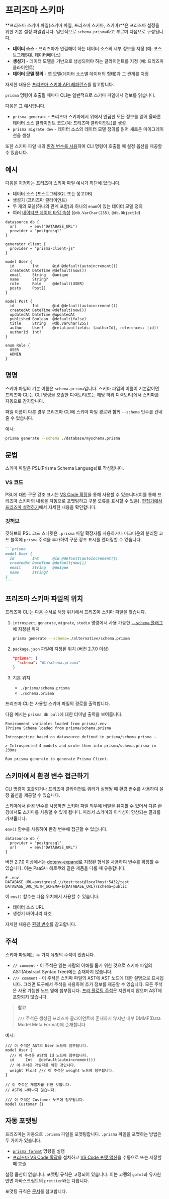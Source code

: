 # 프리즈마 스키마

**프리즈마 스키마 파일(스키마 파일, 프리즈마 스키마, 스키마)**은 프리즈마 설정을 위한 기본 설정 파일입니다. 일반적으로 `schema.prisma`라고 부르며 다음으로 구성됩니다.

- **데이터 소스** - 프리즈마가 연결해야 하는 데이터 소스의 세부 정보를 지정 (예: 포스트그레SQL 데이터베이스)
- **생성기** - 데이터 모델을 기반으로 생성되어야 하는 클라이언트를 지정 (예: 프리즈마 클라이언트)
- **데이터 모델 정의** - 앱 모델(데이터 소스별 데이터의 형태)과 그 관계를 지정

자세한 내용은 [프리즈마 스키마 API 레퍼런스](https://www.prisma.io/docs/reference/api-reference/prisma-schema-reference)를 참고합니다.

`prisma` 명령이 호출될 때마다 CLI는 일반적으로 스키마 파일에서 정보를 읽습니다.

다음은 그 예시입니다.

- `prisma generate` - 프리즈마 스키마에서 위에서 언급한 모든 정보를 읽어 올바른 데이터 소스 클라이언트 코드(예: 프리즈마 클라이언트)를 생성
- `prisma migrate dev` - 데이터 소스와 데이터 모델 정의를 읽어 새로운 마이그레이션을 생성

또한 스키마 파일 내의 [환경 변수를 사용](https://www.prisma.io/docs/concepts/components/prisma-schema#accessing-environment-variables-from-the-schema)하여 CLI 명령이 호출될 때 설정 옵션을 제공할 수 있습니다.

## 예시

다음을 지정하는 프리즈마 스키마 파일 예시가 하단에 있습니다.

- 데이터 소스 (포스트그레SQL 또는 몽고DB)
- 생성기 (프리즈마 클라이언트)
- 두 개의 모델(하나의 관계 포함)과 하나의 `enum`이 있는 데이터 모델 정의
- 여러 [네이티브 데이터 타입 속성](https://www.prisma.io/docs/concepts/components/prisma-schema/data-model#native-type-mapping) (`@db.VarChar(255)`, `@db.ObjectId`)

```tsx
datasource db {
  url      = env("DATABASE_URL")
  provider = "postgresql"
}

generator client {
  provider = "prisma-client-js"
}

model User {
  id        Int      @id @default(autoincrement())
  createdAt DateTime @default(now())
  email     String   @unique
  name      String?
  role      Role     @default(USER)
  posts     Post[]
}

model Post {
  id        Int      @id @default(autoincrement())
  createdAt DateTime @default(now())
  updatedAt DateTime @updatedAt
  published Boolean  @default(false)
  title     String   @db.VarChar(255)
  author    User?    @relation(fields: [authorId], references: [id])
  authorId  Int?
}

enum Role {
  USER
  ADMIN
}
```

## 명명

스키마 파일의 기본 이름은 `schema.prisma`입니다. 스키마 파일의 이름이 기본값이면 프리즈마 CLI는 CLI 명령을 호출한 디렉토리(또는 해당 하위 디렉토리)에서 스키마를 자동으로 감지합니다.

파일 이름이 다른 경우 프리즈마 CLI에 스키마 파일 경로와 함께 `--schema` 인수를 건네줄 수 있습니다.

예시:

```bash
prisma generate --schema ./database/myschema.prisma
```

## 문법

스키마 파일은 PSL(Prisma Schema Language)로 작성됩니다.

### VS 코드

PSL에 대한 구문 강조 표시는 [VS Code 확장](https://marketplace.visualstudio.com/items?itemName=Prisma.prisma)을 통해 사용할 수 있습니다(이를 통해 프리즈마 스키마의 내용을 자동으로 포맷팅하고 구문 오류를 표시할 수 있음). [편집기에서 프리즈마 설정하기](https://www.prisma.io/docs/guides/development-environment/editor-setup)에서 자세한 내용을 확인합니다.

### 깃허브

깃허브의 PSL 코드 스니펫은 `.prisma` 파일 확장자를 사용하거나 마크다운의 분리된 코드 블록에 `prisma` 주석을 추가하여 구문 강조 표시를 렌더링할 수 있습니다.

~~~markdown
```prisma
model User {
  id        Int      @id @default(autoincrement())
  createdAt DateTime @default(now())
  email     String   @unique
  name      String?
}
```
~~~

## 프리즈마 스키마 파일의 위치

프리즈마 CLI는 다음 순서로 해당 위치에서 프리즈마 스키마 파일을 찾습니다.

1. `introspect`, `generate`, `migrate`, `studio` 명령에서 사용 가능한 [`--schema` 플래그](https://www.prisma.io/docs/reference/api-reference/command-reference)에 지정된 위치

    ```bash
    prisma generate --schema=./alternative/schema.prisma
    ```

2. `package.json` 파일에 지정된 위치 (버전 2.7.0 이상)

    ```json
    "prisma": {
      "schema": "db/schema.prisma"
    }
    ```

3. 기본 위치
   - `./prisma/schema.prisma`
   - `./schema.prisma`

프리즈마 CLI는 사용할 스키마 파일의 경로를 출력합니다.

다음 예시는 `prisma db pull`에 대한 터미널 출력을 보여줍니다.

```
Environment variables loaded from prisma/.env
|Prisma Schema loaded from prisma/schema.prisma

Introspecting based on datasource defined in prisma/schema.prisma …

✔ Introspected 4 models and wrote them into prisma/schema.prisma in 239ms

Run prisma generate to generate Prisma Client.
```

## 스키마에서 환경 변수 접근하기

CLI 명령이 호출되거나 프리즈마 클라이언트 쿼리가 실행될 때 환경 변수를 사용하여 설정 옵션을 제공할 수 있습니다.

스키마에서 환경 변수를 사용하면 스키마 파일 외부에 비밀을 유지할 수 있어서 다른 환경에서도 스키마를 사용할 수 있게 됩니다. 따라서 스키마의 이식성이 향상되는 결과를 가져옵니다.

`env()` 함수를 사용하여 환경 변수에 접근할 수 있습니다.

```tsx
datasource db {
  provider = "postgresql"
  url      = env("DATABASE_URL")
}
```

버전 2.7.0 이상에서는 [dotenv-expand](https://github.com/motdotla/dotenv-expand)로 지정된 형식을 사용하여 변수를 확장할 수 있습니다. 이는 PaaS나 헤로쿠와 같은 제품을 다룰 때 유용합니다.

```
# .env
DATABASE_URL=postgresql://test:test@localhost:5432/test
DATABASE_URL_WITH_SCHEMA=${DATABASE_URL}?schema=public
```

이 `env()` 함수는 다음 위치에서 사용할 수 있습니다.

- 데이터 소스 URL
- 생성기 바이너리 타겟

자세한 내용은 [환경 변수](https://www.prisma.io/docs/guides/development-environment/environment-variables)를 참고합니다.

## 주석

스키마 파일에는 두 가지 유형의 주석이 있습니다.

- `// comment` - 이 주석은 읽는 사람의 이해를 돕기 위한 것으로 스키마 파일의 AST(Abstract Syntax Tree)에는 존재하지 않습니다.
- `/// comment` - 이 주석은 스키마 파일의 AST에 AST 노드에 대한 설명으로 표시됩니다. 그러면 도구에서 주석을 사용하여 추가 정보를 제공할 수 있습니다. 모든 주석은 사용 가능한 노드 옆에 첨부됩니다. [프리 플로팅 주석](https://github.com/prisma/prisma/issues/3544)은 지원되지 않으며 AST에 포함되지 않습니다.

> **참고**
>
> `///` 주석은 생성된 프리즈마 클라이언트에 존재하지 않지만 내부 DMMF(Data Model Meta Format)에 존재합니다.

예시:

```tsx
/// 이 주석은 AST의 User 노드에 첨부됩니다.
model User {
  /// 이 주석은 AST의 id 노드에 첨부됩니다.
  id     Int   @default(autoincrement())
  // 이 주석은 개발자를 위한 것입니다.
  weight Float /// 이 주석은 weight 노드에 첨부됩니다.
}

// 이 주석은 개발자를 위한 것입니다.
// AST에 나타나지 않습니다.

/// 이 주석은 Customer 노드에 첨부됩니다.
model Customer {}
```

## 자동 포맷팅

프리즈마는 자동으로 `.prisma` 파일을 포맷팅합니다. `.prisma` 파일을 포맷하는 방법은 두 가지가 있습니다.

- [`prisma format`](https://www.prisma.io/docs/reference/api-reference/command-reference#forma) 명령을 실행
- [프리즈마 VS Code 확장](https://marketplace.visualstudio.com/items?itemName=Prisma.prisma)을 설치하고 [VS Code 포맷 액션](https://code.visualstudio.com/docs/editor/codebasics#_formatting)을 수동으로 또는 저장할 때 호출

설정 옵션이 없습니다. 포맷팅 규칙은 고정되어 있습니다. 이는 고랭의 `gofmt`과 유사한 반면 자바스크립트의 `prettier`와는 다릅니다.

포맷팅 규칙은 [문서](https://www.prisma.io/docs/concepts/components/prisma-schema#formatting-rules)를 참고합니다.

